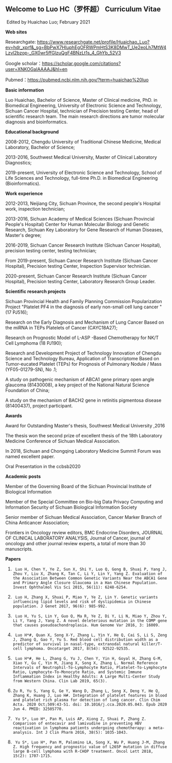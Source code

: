 ## Welcome to Luo HC（罗怀超） Curriculum Vitae 

​                                                                                                                                       Edited by Huaichao Luo; February 2021

**Web sites**

Researchgate: https://www.researchgate.net/profile/Huaichao_Luo?ev=hdr_xprf&_sg=BbPwX7HIuphEgOFRWPmHtS3K8DMwT_Ue2eoLh7MtW4Lzvl2bzop-_GX0wr5ffGlzuQgF4BNzLt1s_4_GhYb_52V3

Google scholar：https://scholar.google.com/citations?user=XNKOGaIAAAAJ&hl=en

Pubmed：https://pubmed.ncbi.nlm.nih.gov/?term=huaichao%20luo

**Basic information**

Luo Huaichao, Bachelor of Science, Master of Clinical medicine, PhD. in Biomedical Engineering, University of Electronic Science and Technology, Sichuan Cancer Hospital, technician of Precision testing Center, head of scientific research team. The main research directions are tumor molecular diagnosis and bioinformatics. 

**Educational background**

2008-2012, Chengdu University of Traditional Chinese Medicine, Medical Laboratory, Bachelor of Science;

2013-2016, Southwest Medical University, Master of Clinical Laboratory Diagnostics;

2019-present, University of Electronic Science and Technology, School of Life Sciences and Technology, full-time Ph.D. in Biomedical Engineering (Bioinformatics).

 **Work experience**

2012-2013, Neijiang City, Sichuan Province, the second people's Hospital work, inspection technician;

2013-2016, Sichuan Academy of Medical Sciences (Sichuan Provincial People's Hospital) Center for Human Molecular Biology and Genetic Research, Sichuan Key Laboratory for Gene Research of Human Diseases, Master's degree;

2016-2019, Sichuan Cancer Research Institute (Sichuan Cancer Hospital), precision testing center, testing technician;

From 2019-present, Sichuan Cancer Research Institute (Sichuan Cancer Hospital), Precision testing Center, Inspection Supervisor technician.

2020-present, Sichuan Cancer Research Institute (Sichuan Cancer Hospital), Precision testing Center, Laboratory Research Group Leader.

**Scientific research projects**

Sichuan Provincial Health and Family Planning Commission Popularization Project "Platelet PF4 in the diagnosis of early non-small cell lung cancer "(17 PJ516);

Research on the Early Diagnosis and Mechanism of Lung Cancer Based on the miRNA in TEPs Platelets of Cancer (CAYC18A27);

Research on Prognostic Model of L-ASP -Based Chemotherapy for NK/T Cell Lymphoma (18 PJ190);

Research and Development Project of Technology Innovation of Chengdu Science and Technology Bureau, Application of Transcriptome Based on Tumor-eucated Platelet (TEPs) for Prognosis of Pulmonary Nodule / Mass (YF05-01279-SN), No .1;

A study on pathogenic mechanism of ABCA1 gene primary open angle glaucoma (81430008), a key project of the National Natural Science Foundation of China;

A study on the mechanism of BACH2 gene in retinitis pigmentosa disease (81400437), project participant.

**Awards**

Award for Outstanding Master's thesis, Southwest Medical University ,2016

The thesis won the second prize of excellent thesis of the 18th Laboratory Medicine Conference of Sichuan Medical Association.

In 2018, Sichuan and Chongqing Laboratory Medicine Summit Forum was named excellent paper.

Oral Presentation in the ccbsb2020 

**Academic posts**

Member of the Governing Board of the Sichuan Provincial Institute of Biological Information

Member of the Special Committee on Bio-big Data Privacy Computing and Information Security of Sichuan Biological Information Society

Senior member of Sichuan Medical Association, Cancer Marker Branch of China Anticancer Association;

Frontiers in Oncology review editors, BMC Endocrine Disorders, JOURNAL OF CLINICAL LABORATORY ANALYSIS, Journal of Cancer, journal of oncology and other journal review experts, a total of more than 30 manuscripts.

**Papers**

1.      Luo H, Chen Y, Ye Z, Sun X, Shi Y, Luo Q, Gong B, Shuai P, Yang J, Zhou Y, Liu X, Zhang K, Tan C, Li Y, Lin Y, Yang Z. Evaluation of the Association Between Common Genetic Variants Near the ABCA1 Gene and Primary Angle Closure Glaucoma in a Han Chinese Population. Invest Ophthalmol Vis Sci 2015, 56(11): 6248-6254.

2.      Luo H, Zhang X, Shuai P, Miao Y, Ye Z, Lin Y. Genetic variants influencing lipid levels and risk of dyslipidemia in Chinese population. J Genet 2017, 96(6): 985-992.

3.      Luo H, Yu S, Lin Y, Guo Q, Ma R, Ye Z, Di Y, Li N, Miao Y, Zhou Y, Li Y, Yang J, Yang Z. A novel deleterious mutation in the COMP gene that causes pseudoachondroplasia. Hum Genome Var 2016, 3: 16009.

4.      Luo H*#, Quan X, Song X-Y, Zhang L, Yin Y, He Q, Cai S, Li S, Zeng J, Zhang Q, Gao Y, Yu S. Red blood cell distribution width as a predictor of survival in nasal-type, extranodal natural killer/T-cell lymphoma. Oncotarget 2017, 8(54): 92522-92535.

5.      Luo H*#, He L, Zhang G, Yu J, Chen Y, Yin H, Goyal H, Zhang G-M, Xiao Y, Gu C, Yin M, Jiang X, Song X, Zhang L. Normal Reference Intervals of Neutrophil-To-Lymphocyte Ratio, Platelet-To-Lymphocyte Ratio, Lymphocyte-To-Monocyte Ratio, and Systemic Immune Inflammation Index in Healthy Adults: A Large Multi-Center Study from Western China. Clin Lab 2019, 65(3).

6.     Zu R, Yu S, Yang G, Ge Y, Wang D, Zhang L, Song X, Deng Y, He Q, Zhang K, Huang J, Luo H#. Integration of platelet features in blood and platelet rich plasma for detection of lung cancer. Clin Chim Acta. 2020 Oct;509:43-51. doi: 10.1016/j.cca.2020.05.043. Epub 2020 Jun 4. PMID: 32505770.

7.      Yu S*, Luo H*, Pan M, Luis AP, Xiong Z, Shuai P, Zhang Z. Comparison of entecavir and lamivudine in preventing HBV reactivation in lymphoma patients undergoing chemotherapy: a meta-analysis. Int J Clin Pharm 2016, 38(5): 1035-1043. 

8.      Yu S*, Luo H*, Pan M, Palomino LA, Song X, Wu P, Huang J-M, Zhang Z. High frequency and prognostic value of L265P mutation in diffuse large B-cell lymphoma with R-CHOP treatment. Oncol Lett 2018, 15(2): 1707-1715.
